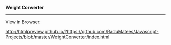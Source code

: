 **Weight Converter**

---

View in Browser:

http://htmlpreview.github.io/?https://github.com/RaduMatees/Javascript-Projects/blob/master/WeightConverter/index.html
